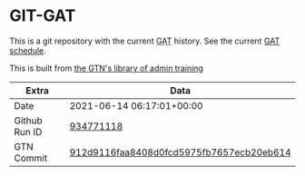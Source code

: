 # GIT-GAT

This is a git repository with the current <abbr title="Galaxy Admin Training">GAT</abbr> history. See the current [GAT schedule](https://gxy.io/gat).

This is built from [the GTN's library of admin training](https://training.galaxyproject.org/training-material/topics/admin/)

Extra | Data
--- | ---
Date | 2021-06-14 06:17:01+00:00
Github Run ID | [934771118](https://github.com/galaxyproject/training-material/actions/runs/934771118)
GTN Commit | [912d9116faa8408d0fcd5975fb7657ecb20eb614](https://github.com/galaxyproject/training-material/tree/912d9116faa8408d0fcd5975fb7657ecb20eb614)
